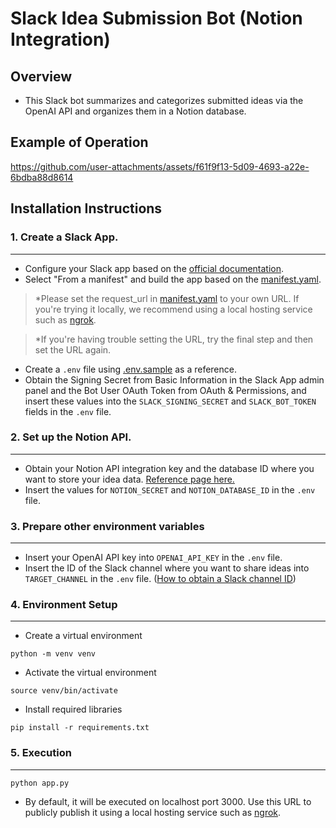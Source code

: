 # Slack Idea Submission Bot (Notion Integration)
## Overview
- This Slack bot summarizes and categorizes submitted ideas via the OpenAI API and organizes them in a Notion database.

## Example of Operation

https://github.com/user-attachments/assets/f61f9f13-5d09-4693-a22e-6bdba88d8614

## Installation Instructions
### 1. Create a Slack App.
---
- Configure your Slack app based on the [official documentation](https://tools.slack.dev/bolt-python/ja-jp/getting-started/).
- Select "From a manifest" and build the app based on the [manifest.yaml](manifest.yaml).

> *Please set the request_url in [manifest.yaml](manifest.yaml) to your own URL. If you're trying it locally, we recommend using a local hosting service such as [ngrok](https://ngrok.com/).

> *If you're having trouble setting the URL, try the final step and then set the URL again.

- Create a `.env` file using [.env.sample](env/.env.sample) as a reference.
- Obtain the Signing Secret from Basic Information in the Slack App admin panel and the Bot User OAuth Token from OAuth & Permissions, and insert these values ​​into the `SLACK_SIGNING_SECRET` and `SLACK_BOT_TOKEN` fields in the `.env` file.

### 2. Set up the Notion API.
---
- Obtain your Notion API integration key and the database ID where you want to store your idea data.
[Reference page here. ](https://qiita.com/ulxsth/items/3434471ac91f8fa311cf)
- Insert the values ​​for `NOTION_SECRET` and `NOTION_DATABASE_ID` in the `.env` file.

### 3. Prepare other environment variables
---
- Insert your OpenAI API key into `OPENAI_API_KEY` in the `.env` file.
- Insert the ID of the Slack channel where you want to share ideas into `TARGET_CHANNEL` in the `.env` file. ([How to obtain a Slack channel ID](https://qiita.com/YumaInaura/items/0c4f4adb33eb21032c08))

### 4. Environment Setup
---
- Create a virtual environment
```
python -m venv venv
```
- Activate the virtual environment
```
source venv/bin/activate
```
- Install required libraries
```
pip install -r requirements.txt
```
### 5. Execution
---
```
python app.py
```
- By default, it will be executed on localhost port 3000. Use this URL to publicly publish it using a local hosting service such as [ngrok](https://ngrok.com/).
